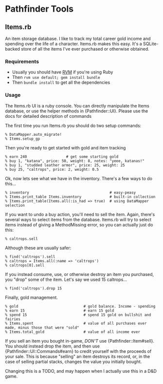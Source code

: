 # Pathfinder Tools

## Items.rb

An item storage database. I like to track my total career gold income
and spending over the life of a character. Items.rb makes this easy.
It's a SQLite-backed store of all the items I've ever purchased or
otherwise obtained.

### Requirements

*   Usually you should have [RVM](https://rvm.io//) if you're using Ruby
*   Then `rvm use default; gem install bundle`
*   Then `bundle install` to get all the dependencies

### Usage

The Items.rb UI is a ruby console. You can directly manipulate the Items
database, or use the helper methods in {Pathfinder::UI}. Please 
use the docs for detailed description of commands

The first time you run Items.rb you should do two setup commands:

    % DataMapper.auto_migrate!
    % Items.setup_gp

Then you're ready to get started with gold and item tracking

    % earn 240                  # get some starting gold
    % buy 1, "katana", price: 50, weight: 8, notes: "yeee, katanas!"
    % buy 1, "studded leather armor", price: 25, weight: 25
    % buy 25, "caltrops", price: 2, weight: 0.5

Ok, now lets see what we have in the inventory. There's a few ways to do
this...

    % inventory                                     # easy-peasy
    % Items.print_table Items.inventory             # built-in collection
    % Items.print_table(Items.all(:is_had => true)  # using DataMapper selection

If you want to undo a buy action, you'll need to sell the item. Again,
there's several ways to select items from the database. Items.rb will
try to select items instead of giving a MethodMissing error, so you can
actually just do this:

    % caltrops.sell

Although these are usually safer:

    % find('caltrops').sell
    % caltrops = Items.all(:name => 'caltrops')
    % caltrops[0].sell

If you instead consume, use, or otherwise destroy an item you purchased,
you "drop" some of the item. Let's say we used 15 caltrops...

    % find('caltrops').drop 15

Finally, gold management.

    % gold                              # gold balance. Income - spending
    % earn 15                           # earn 15 gold
    % spend 15                          # spend 15 gold on bullshit and fairies
    % Items.spent                       # value of all purchases ever made, minus those that were "sold"
    % Items.total_gold                  # value of all income ever

If you sell an item you bought in-game, *DON'T* use
{Pathfinder::Item#sell}. You should instead drop the item, and then use
{Pathfinder::UI::Commands#earn} to credit yourself with the proceeds of your sale.
This is because "selling" an item destroys its record, or, in the case
of selling partial stacks, changes the value you initially bought.

Changing this is a TODO, and may happen when I actually use this in a
D&D game.
